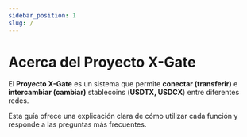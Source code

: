 ```yaml
---
sidebar_position: 1
slug: /
---
```


# Acerca del Proyecto X-Gate

El **Proyecto X-Gate** es un sistema que permite **conectar (transferir)** e **intercambiar (cambiar)** stablecoins (**USDTX, USDCX**) entre diferentes redes.

Esta guía ofrece una explicación clara de cómo utilizar cada función y responde a las preguntas más frecuentes.